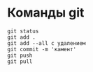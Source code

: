 # Команды git

    git status
    git add .
    git add --all с удалением
    git commit -m 'камент'
    git push
    git pull



